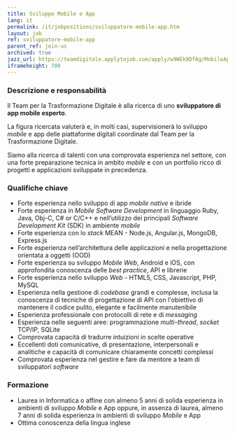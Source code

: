 ```yaml
---
title: Sviluppo Mobile e App
lang: it
permalink: /it/jobpositions/sviluppatore-mobile-app.htm
layout: job
ref: sviluppatore-mobile-app
parent_ref: join-us
archived: true
jazz_url: https://teamdigitale.applytojob.com/apply/w9WEk9DfAg/MobileApp-Development
iframeheight: 700
---
```


### Descrizione e responsabilità
Il Team per la Trasformazione Digitale è alla ricerca di uno **sviluppatore di app mobile esperto**.

La figura ricercata valuterà e, in molti casi, supervisionerà lo sviluppo *mobile* e app delle piattaforme digitali coordinate dal Team per la Trasformazione Digitale.

Siamo alla ricerca di talenti con una comprovata esperienza nel settore, con una forte preparazione tecnica in ambito *mobile* e con un portfolio ricco di progetti e applicazioni sviluppate in precedenza.



### Qualifiche chiave
- Forte esperienza nello sviluppo di app *mobile native* e ibride
- Forte esperienza in *Mobile Software Development* in linguaggio Ruby, Java, Obj-C, C# or C/C++ e nell’utilizzo dei principali *Software Development Kit* (SDK) in ambiente *mobile*
- Forte esperienza con lo *stack* MEAN - Node.js, Angular.js, MongoDB, Express.js
- Forte esperienza nell’architettura delle applicazioni e nella progettazione orientata a oggetti (OOD)
- Forte esperienza su sviluppo *Mobile Web*, Android e iOS, con approfondita conoscenza delle *best practice*, API e librerie
- Forte esperienza nello sviluppo *Web* - HTML5, CSS, Javascript, PHP, MySQL
- Esperienza nella gestione di *codebase* grandi e complesse, inclusa la conoscenza di tecniche di progettazione di API con l'obiettivo di mantenere il codice pulito, elegante e facilmente manutenibile
- Esperienza professionale con protocolli di rete e di *messaging*
- Esperienza nelle seguenti aree: programmazione *multi-thread*, *socket* TCP/IP, SQLite
- Comprovata capacità di tradurre intuizioni in scelte operative
- Eccellenti doti comunicative, di presentazione, interpersonali e analitiche e capacità di comunicare chiaramente concetti complessi
- Comprovata esperienza nel gestire e fare da mentore a team di sviluppatori *software*



### Formazione
- Laurea in Informatica o affine con almeno 5 anni di solida esperienza in ambienti di sviluppo *Mobile* e App oppure, in assenza di laurea, almeno 7 anni di solida esperienza in ambienti di sviluppo *Mobile* e App  
- Ottima conoscenza della lingua inglese


